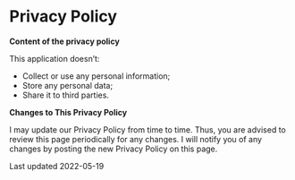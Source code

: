 # Privacy Policy

**Content of the privacy policy**

This application doesn’t:

- Collect or use any personal information;
- Store any personal data;
- Share it to third parties.

**Changes to This Privacy Policy**

I may update our Privacy Policy from time to time. Thus, you are advised to review this page periodically for any changes. I will notify you of any changes by posting the new Privacy Policy on this page.

Last updated 2022-05-19
